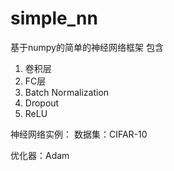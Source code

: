 # simple_nn
基于numpy的简单的神经网络框架
包含
1. 卷积层
2. FC层
3. Batch Normalization
4. Dropout
5. ReLU

神经网络实例：
  数据集：CIFAR-10

  优化器：Adam
